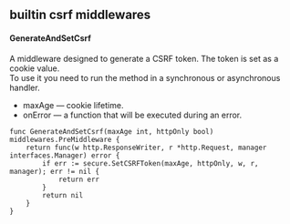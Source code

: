 ## builtin csrf middlewares

#### GenerateAndSetCsrf
A middleware designed to generate a CSRF token. The token is set as a cookie value.<br>
To use it you need to run the method in a synchronous or asynchronous handler.

* maxAge — cookie lifetime.
* onError — a function that will be executed during an error.
```golang
func GenerateAndSetCsrf(maxAge int, httpOnly bool) middlewares.PreMiddleware {
	return func(w http.ResponseWriter, r *http.Request, manager interfaces.Manager) error {
		if err := secure.SetCSRFToken(maxAge, httpOnly, w, r, manager); err != nil {
			return err
		}
		return nil
	}
}
```